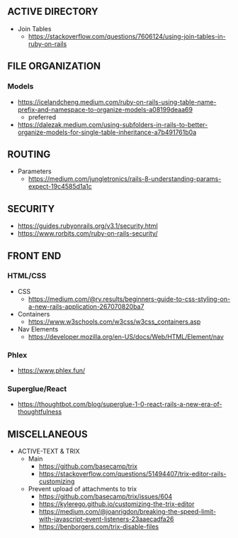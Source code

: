 

## ACTIVE DIRECTORY
* Join Tables
  * https://stackoverflow.com/questions/7606124/using-join-tables-in-ruby-on-rails

## FILE ORGANIZATION
### Models
* https://icelandcheng.medium.com/ruby-on-rails-using-table-name-prefix-and-namespace-to-organize-models-a08199deaa69
  * preferred
* https://dalezak.medium.com/using-subfolders-in-rails-to-better-organize-models-for-single-table-inheritance-a7b491761b0a

## ROUTING
* Parameters
  * https://medium.com/jungletronics/rails-8-understanding-params-expect-19c4585d1a1c

## SECURITY
* https://guides.rubyonrails.org/v3.1/security.html
* https://www.rorbits.com/ruby-on-rails-security/

## FRONT END
### HTML/CSS
* CSS
  * https://medium.com/@rv.results/beginners-guide-to-css-styling-on-a-new-rails-application-267070820ba7
* Containers
  * https://www.w3schools.com/w3css/w3css_containers.asp
* Nav Elements
  * https://developer.mozilla.org/en-US/docs/Web/HTML/Element/nav

### Phlex
  * https://www.phlex.fun/

### Superglue/React
  * https://thoughtbot.com/blog/superglue-1-0-react-rails-a-new-era-of-thoughtfulness

## MISCELLANEOUS
* ACTIVE-TEXT & TRIX
  * Main
    * https://github.com/basecamp/trix
    * https://stackoverflow.com/questions/51494407/trix-editor-rails-customizing
  * Prevent upload of attachments to trix
    * https://github.com/basecamp/trix/issues/604
    * https://kylerego.github.io/customizing-the-trix-editor
    * https://medium.com/@joanrigdon/breaking-the-speed-limit-with-javascript-event-listeners-23aaecadfa26
    * https://benborgers.com/trix-disable-files